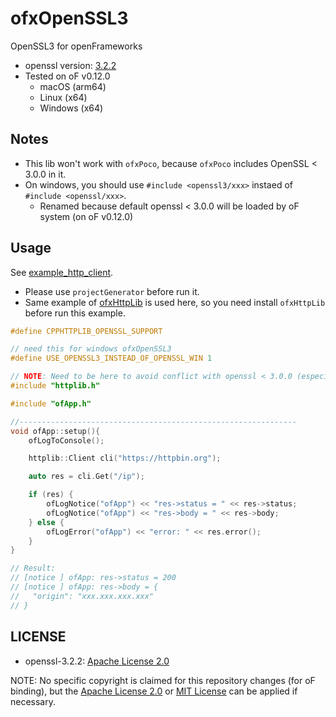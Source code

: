 # ofxOpenSSL3

OpenSSL3 for openFrameworks

- openssl version: [3.2.2](https://github.com/openssl/openssl/blob/openssl-3.2.2/)
- Tested on oF v0.12.0
  - macOS (arm64)
  - Linux (x64)
  - Windows (x64)

## Notes

- This lib won't work with `ofxPoco`, because `ofxPoco` includes OpenSSL < 3.0.0 in it.
- On windows, you should use `#include <openssl3/xxx>` instaed of `#include <openssl/xxx>`.
	- Renamed because default openssl < 3.0.0 will be loaded by oF system (on oF v0.12.0)

## Usage

See [example_http_client](example_http_client).

- Please use `projectGenerator` before run it.
- Same example of [ofxHttpLib](https://github.com/funatsufumiya/ofxHttpLib) is used here, so you need install `ofxHttpLib` before run this example.

```cpp
#define CPPHTTPLIB_OPENSSL_SUPPORT

// need this for windows ofxOpenSSL3
#define USE_OPENSSL3_INSTEAD_OF_OPENSSL_WIN 1

// NOTE: Need to be here to avoid conflict with openssl < 3.0.0 (especially on Windows)
#include "httplib.h"

#include "ofApp.h"

//--------------------------------------------------------------
void ofApp::setup(){
	ofLogToConsole();

	httplib::Client cli("https://httpbin.org");

	auto res = cli.Get("/ip");

	if (res) {
		ofLogNotice("ofApp") << "res->status = " << res->status;
		ofLogNotice("ofApp") << "res->body = " << res->body;
	} else {
		ofLogError("ofApp") << "error: " << res.error();
	}
}

// Result:
// [notice ] ofApp: res->status = 200
// [notice ] ofApp: res->body = {
//   "origin": "xxx.xxx.xxx.xxx"
// }
```

## LICENSE

- openssl-3.2.2: [Apache License 2.0](https://github.com/openssl/openssl/blob/openssl-3.2.2/LICENSE.txt)

NOTE: No specific copyright is claimed for this repository changes (for oF binding), but the [Apache License 2.0](LICENSE_APACHE) or [MIT License](LICENSE_MIT) can be applied if necessary.
